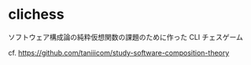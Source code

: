 # clichess

ソフトウェア構成論の純粋仮想関数の課題のために作った CLI チェスゲーム

cf. https://github.com/taniiicom/study-software-composition-theory
